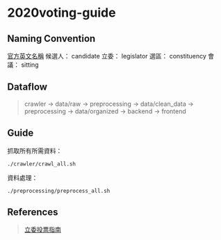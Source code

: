 # 2020voting-guide

## Naming Convention

[官方英文名稱](https://www.ly.gov.tw/Pages/List.aspx?nodeid=214)
候選人： candidate
立委： legislator
選區： constituency
會議： sitting

## Dataflow

> crawler -> data/raw
> -> preprocessing -> data/clean_data
> -> preprocessing -> data/organized
> -> backend
> -> frontend

## Guide

抓取所有所需資料：

```shell
./crawler/crawl_all.sh
```

資料處理：

```shell
./preprocessing/preprocess_all.sh
```

## References

> [立委投票指南](https://github.com/g0v/twly-voter-guide)
